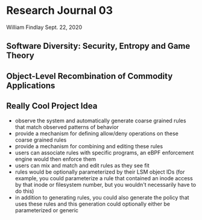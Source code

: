 # Research Journal 03

William Findlay
Sept. 22, 2020

## Software Diversity: Security, Entropy and Game Theory

## Object-Level Recombination of Commodity Applications

## Really Cool Project Idea

- observe the system and automatically generate coarse grained rules that match observed patterns of behavior
- provide a mechanism for defining allow/deny operations on these coarse grained rules
- provide a mechanism for combining and editing these rules
- users can associate rules with specific programs, an eBPF enforcement engine would then enforce them
- users can mix and match and edit rules as they see fit
- rules would be optionally parameterized by their LSM object IDs (for example, you could parameterize a rule that contained an inode access by that inode or filesystem number, but you wouldn't necessarily have to do this)
- in addition to generating rules, you could also generate the policy that uses these rules and this generation could optionally either be parameterized or generic
